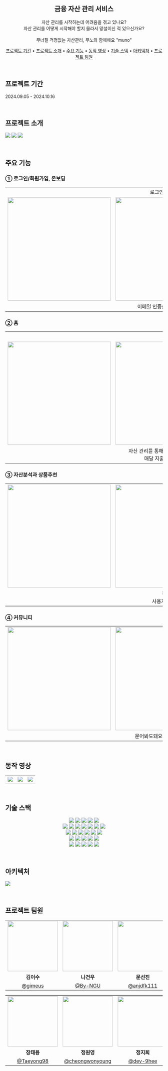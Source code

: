 <div align="center">
<!-- <img src="" /> -->
<h2>
	금융 자산 관리 서비스
</h2>
<p>
	자산 관리를 시작하는데 어려움을 겪고 있나요?<br>
	자산 관리를 어떻게 시작해야 할지 몰라서 망설이신 적 있으신가요?<br>
<br>
	무너질 걱정없는 자산관리, 무노와 함께해요 "muno"
</p>

[프로젝트 기간](#프로젝트-기간) • [프로젝트 소개](#프로젝트-소개) • [주요 기능](#주요-기능) • [동작 영상](#동작-영상) • [기술 스택](#기술-스택) • [아키텍처](#아키텍처) • [프로젝트 팀원](#프로젝트-팀원)

</div>

⠀
⠀
## 프로젝트 기간
2024.09.05 - 2024.10.16

⠀
⠀
## 프로젝트 소개
<img src="https://github.com/user-attachments/assets/21893212-f5ea-4054-97c7-9b2588ea88f7"/>
<img src="https://github.com/user-attachments/assets/08baa4f3-08da-47f4-a5c9-b82eec08703c"/>
<img src="https://github.com/user-attachments/assets/a6205f84-9081-48c9-9824-1b874f55f7a4"/>

⠀
⠀
## 주요 기능
<h3>① 로그인/회원가입, 온보딩</h3>
<table>
	<tr>
    <td colspan="3" align="center">로그인/회원가입</td>
	  <td colspan="3" align="center">온보딩</td>
  </tr>
  <tr>
    <td align="center"><img width="329" src="https://github.com/user-attachments/assets/888bb6c7-ad8a-4491-9151-ea55f584a5d7"/></td>
    <td align="center"><img width="329" src="https://github.com/user-attachments/assets/617951eb-fe86-4cc4-8a09-b30ef8902bfb"/></td>
    <td align="center"><img width="329" src="https://github.com/user-attachments/assets/c988c170-0b0b-4079-93fd-d47666fc0905"/></td>
	  <td align="center"><img width="329" src="https://github.com/user-attachments/assets/bedb8433-aa46-4571-9579-d8257564e4de"/></td>
    <td align="center"><img width="329" src="https://github.com/user-attachments/assets/eed39fac-07fa-4fd2-9e64-ca79910be101"/></td>
    <td align="center"><img width="329" src="https://github.com/user-attachments/assets/b5bc2d71-93f3-4fc6-94ca-032337d69ae1"/></td>
  </tr>
  <tr>
    <td colspan="3" align="center">이메일 인증을 통한 회원가입</td>
	  <td colspan="3" align="center">마이데이터 연동 후, 한 달 수익과 지출 한도 설정</td>
  </tr>
</table>

<h3>② 홈</h3>
<table>
	<tr>
    <td colspan="3" align="center">홈</td>
	  <td colspan="3" align="center">결과</td>
  </tr>
  <tr>
    <td align="center"><img width="329" src="https://github.com/user-attachments/assets/9c9d1463-1c18-4aa8-a942-091044da553c"/></td>
    <td align="center"><img width="329" src="https://github.com/user-attachments/assets/ab8055d7-817b-4280-a3b2-3acbab3fe82d"/></td>
    <td align="center"><img width="329" src="https://github.com/user-attachments/assets/a2e38057-a19b-4fb6-ba4d-f46aa19fd782"/></td>
	  <td align="center"><img width="329" src="https://github.com/user-attachments/assets/5a5bf09b-bcaf-4f94-89a9-862d6e7a9a14"/></td>
    <td align="center"><img width="329" src="https://github.com/user-attachments/assets/348996ca-0e9b-4976-8b46-32ef1ec0b87d"/></td>
    <td align="center"><img width="329" src="https://github.com/user-attachments/assets/5edb0ca5-75c0-4adf-800e-7f505f8734b1"/></td>
  </tr>
  <tr>
    <td colspan="3" align="center">자산 관리를 통해 수익 문어를 키우고,<br>매달 지출 문어와 경쟁</td>
	   <td colspan="3" align="center">레벨업과 매달 경쟁 결과 안내</td>
  </tr>
</table>

<h3>③ 자산분석과 상품추천</h3>
<table>
  <tr>
	  <td align="center"><img width="329" src="https://github.com/user-attachments/assets/cd81dd26-fff8-4830-b977-6d7927db45bf"/></td>
    <td align="center"><img width="329" src="https://github.com/user-attachments/assets/04405cf6-63f0-4ca5-b682-779df4728488"/></td>
    <td align="center"><img width="329" src="https://github.com/user-attachments/assets/a15a4b86-5180-4ff6-8866-85dfc02d2398"/></td>
    <td align="center"><img width="329" src="https://github.com/user-attachments/assets/940169bb-a724-447a-bec3-6b2f5382c767"/></td>
  </tr>
  <tr>
    <td colspan="4" align="center">전달 대비 자산 변동을 확인하고, 자산 패턴을 한눈에 파악<br>사용자의 자산 관리 패턴을 분석하여 AI 맞춤 상품과 인기 상품 추천</td>
  </tr>
</table>

<h3>④ 커뮤니티</h3>
<table>
  <tr>
    <td align="center"><img width="329" src="https://github.com/user-attachments/assets/a4792ed3-f0e6-462b-ae3f-2ab3bfc56b46"/></td>
    <td align="center"><img width="329" src="https://github.com/user-attachments/assets/527e8d0f-ab2e-4e67-be8b-924436bd5b14"/></td>
    <td align="center"><img width="329" src="https://github.com/user-attachments/assets/b73ce3e6-c51a-4d00-b9d7-c33098cf98ff"/></td>
	  <td align="center"><img width="329" src="https://github.com/user-attachments/assets/6f4de8e2-6b80-4f77-94e8-fe13881ad938"/></td>
  </tr>
  <tr>
    <td colspan="4" align="center">문어봐도돼요?" 단톡방에서 주제별로 금융 정보부터 일상 이야기까지 자유롭게 소통</td>
  </tr>
</table>

⠀
⠀
## 동작 영상
<table>
	  <tr>
    <td align="center"><img src="https://github.com/user-attachments/assets/a35ca352-698f-4c77-bbba-2294afdb1c1c"/></td>
    <td align="center"><img src="https://github.com/user-attachments/assets/708abb5f-b922-437c-be1b-9a5afb198ca3"/></td>
    <td align="center"><img src="https://github.com/user-attachments/assets/0848f273-0c24-4a8d-8cc6-abc50e776ad9"/></td>
  </tr>
</table>

⠀
⠀
## 기술 스택
<div align="center">
<img src="https://img.shields.io/badge/Vue.js-4FC08D?style=flat-square&logo=Vue.js&logoColor=white"/>
<img src="https://img.shields.io/badge/Vite-646CFF?style=flat-square&logo=vite&logoColor=white" />
<img src="https://img.shields.io/badge/javascript-F7DF1E?style=flat-square&logo=javascript&logoColor=black">
<img src="https://img.shields.io/badge/Node.js-339933?style=flat-square&logo=nodedotjs&logoColor=white" />
<img src="https://img.shields.io/badge/PWA-5A0FC8?style=flat-square&logo=pwa&logoColor=white" />
<br />
<img src="https://img.shields.io/badge/Java%2017-3766AB?style=flat-square&logoColor=white"/>
<img src="https://img.shields.io/badge/Spring-6DB33F?style=flat-square&logo=spring&logoColor=white" />
<img src="https://img.shields.io/badge/Spring%20Boot-6DB33F?style=flat-square&logo=spring&logoColor=white" />
<img src="https://img.shields.io/badge/Gradle-02303A?style=flat-square&logo=gradle&logoColor=white" />
<img src="https://img.shields.io/badge/MySQL-4479A1?style=flat-square&logo=mysql&logoColor=white" />
<img src="https://img.shields.io/badge/Redis-DC382D?style=flat-square&logo=redis&logoColor=white" />
<img src="https://img.shields.io/badge/Spring%20Data%20JPA-6DB33F?style=flat-square&logoColor=white"/>
<br />
<img src="https://img.shields.io/badge/Spring%20Security-6DB33F?style=flat-square&logo=springsecurity&logoColor=white" />
<img src="https://img.shields.io/badge/JWT-000000?style=flat-square&logo=JSON%20web%20tokens&logoColor=white" />
<img src="https://img.shields.io/badge/TensorFlow-FF6F00?style=flat-square&logo=tensorflow&logoColor=black" />
<img src="https://img.shields.io/badge/Keras-D00000?style=flat-square&logo=keras&logoColor=black" />
<img src="https://img.shields.io/badge/Amazon%20S3-569A31?style=flat-square&logo=amazons3&logoColor=white"/>
<img src="https://img.shields.io/badge/Amazon%20RDS-527FFF?style=flat-square&logo=amazonrds&logoColor=white"/>
<br />
<img src="https://img.shields.io/badge/Docker-2496ED?style=flat-square&logo=docker&logoColor=white" />
<img src="https://img.shields.io/badge/Flask-000000?style=flat-square&logo=flask&logoColor=white" />
<img src="https://img.shields.io/badge/NGINX-009639?style=flat-square&logo=nginx&logoColor=white" />
<img src="https://img.shields.io/badge/Amazon%20EC2-FF9900?style=flat-square&logo=amazonec2&logoColor=white" />
<img src="https://img.shields.io/badge/Linux-FCC624?style=flat-square&logo=linux&logoColor=black" />
<br />
<img src="https://img.shields.io/badge/Git-F05032?style=flat-square&logo=git&logoColor=white" />
<img src="https://img.shields.io/badge/Notion-000000?style=flat-square&logo=notion&logoColor=white" />
<img src="https://img.shields.io/badge/Jira-0052CC?style=flat-square&logo=Jira&logoColor=white" />
<img src="https://img.shields.io/badge/Figma-F24E1E?style=flat-square&logo=figma&logoColor=white" />
<img src="https://img.shields.io/badge/Postman-FF6C37?style=flat-square&logo=postman&logoColor=white" />
</div>

⠀
⠀
## 아키텍처
<img src="https://github.com/user-attachments/assets/24b56e7a-1faf-4e67-8a47-0f286251c978"/>

⠀
⠀
## 프로젝트 팀원
<div align="center">
<table>
  <tr>
    <td align="center"><img src="https://github.com/gimeus.png?s=100" width="160"></td>
    <td align="center"><img src="https://via.placeholder.com/100x100.png?text=%20" width="160"></td>
    <td align="center"><img src="https://github.com/anjdfk111.png?s=100" width="160"></td>
  </tr>
  <tr>
    <td align="center"><b>김이수</b></td>
    <td align="center"><b>나건우</b></td>
    <td align="center"><b>문선진</b></td>
  </tr>
  <tr>
    <td align="center"><a href="https://github.com/gimeus" target="_blank">@gimeus</a></td>
    <td align="center"><a href="https://github.com/By-NGU" target="_blank">@By-NGU</a></td>
    <td align="center"><a href="https://github.com/anjdfk111" target="_blank">@anjdfk111</a></td>
  </tr>
</table>
  <table>
  <tr>
    <td align="center"><img src="https://github.com/Taeyong98.png?s=100" width="160"></td>
    <td align="center"><img src="https://github.com/cheongwonyoung.png?s=100" width="160"></td>
    <td align="center"><img src="https://github.com/dev-9hee.png?s=100" width="160"></td>
  </tr>
  <tr>
    <td align="center"><b>장태용</b></td>
    <td align="center"><b>정원영</b></td>
    <td align="center"><b>정지희</b></td>
  </tr>
  <tr>
    <td align="center"><a href="https://github.com/Taeyong98" target="_blank">@Taeyong98</a></td>
    <td align="center"><a href="https://github.com/cheongwonyoung" target="_blank">@cheongwonyoung</a></td>
    <td align="center"><a href="https://github.com/dev-9hee" target="_blank">@dev-9hee</a></td>
  </tr>
    </table>
</div>
